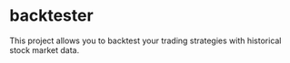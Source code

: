 # backtester
This project allows you to backtest your trading strategies with historical stock market data. 
